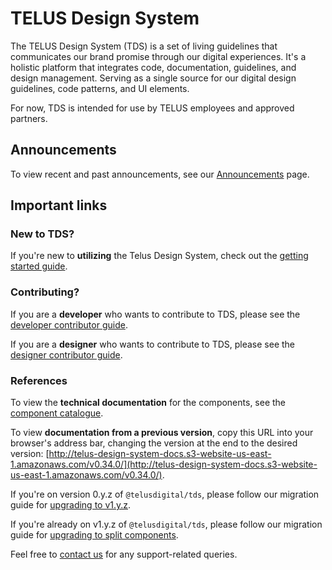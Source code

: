 # TELUS Design System

The TELUS Design System (TDS) is a set of living guidelines that communicates our brand promise through our digital experiences. It's a holistic platform that integrates code, documentation, guidelines, and design management. Serving as a single source for our digital design guidelines, code patterns, and UI elements.

For now, TDS is intended for use by TELUS employees and approved partners.

## Announcements

To view recent and past announcements, see our [Announcements](announcements.html) page.

## Important links

### New to TDS?

If you're new to **utilizing** the Telus Design System, check out the [getting started guide](ref://getting-started/getting-started.html).

### Contributing?

If you are a **developer** who wants to contribute to TDS, please see the [developer contributor guide](ref://contributing/developer-guide.html).

If you are a **designer** who wants to contribute to TDS, please see the [designer contributor guide](ref://contributing/designer-guide.html).

### References

To view the **technical documentation** for the components, see the [component catalogue](ref://components/index.html).

To view **documentation from a previous version**, copy this URL into your browser's address bar, changing the version at the end to the desired version: [http://telus-design-system-docs.s3-website-us-east-1.amazonaws.com/v0.34.0/](http://telus-design-system-docs.s3-website-us-east-1.amazonaws.com/v0.34.0/).

If you're on version 0.y.z of `@telusdigital/tds`, please follow our migration guide for [upgrading to v1.y.z](https://github.com/telusdigital/tds-core/releases/tag/v1.0.0).

If you're already on v1.y.z of `@telusdigital/tds`, please follow our migration guide for [upgrading to split components](https://github.com/telusdigital/tds-core/releases/tag/v2.0.0).

Feel free to [contact us](./contact.md) for any support-related queries.
